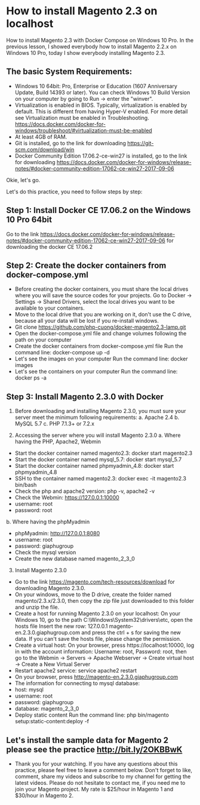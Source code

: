 # How to install Magento 2.3 on localhost
How to install Magento 2.3 with Docker Compose on Windows 10 Pro. In the previous lesson, I showed everybody how to install Magento 2.2.x on Windows 10 Pro, today I show everybody installing Magento 2.3.

## The basic System Requirements:
- Windows 10 64bit: Pro, Enterprise or Education (1607 Anniversary Update, Build 14393 or later). You can check Windows 10 Build Version on your computer by going to Run → enter the "winver".
- Virtualization is enabled in BIOS. Typically, virtualization is enabled by default. This is different from having Hyper-V enabled. For more detail see Virtualization must be enabled in Troubleshooting.
https://docs.docker.com/docker-for-windows/troubleshoot/#virtualization-must-be-enabled
- At least 4GB of RAM.
- Git is installed, go to the link for downloading https://git-scm.com/download/win
- Docker Community Edition 17.06.2-ce-win27 is installed, go to the link for downloading https://docs.docker.com/docker-for-windows/release-notes/#docker-community-edition-17062-ce-win27-2017-09-06

Okie, let's go.

Let's do this practice, you need to follow steps by step:

## Step 1: Install Docker CE 17.06.2 on the Windows 10 Pro 64bit
Go to the link https://docs.docker.com/docker-for-windows/release-notes/#docker-community-edition-17062-ce-win27-2017-09-06 for downloading the docker CE 17.06.2

## Step 2: Create the docker containers from docker-compose.yml
- Before creating the docker containers, you must share the local drives where you will save the source codes for your projects. Go to Docker -> Settings -> Shared Drivers, select the local drives you want to be available to your containers.
- Move to the local drive that you are working on it, don't use the C drive, because all your data will be lost if you re-install windows.
- Git clone https://github.com/php-cuong/docker-magento2.3-lamp.git
- Open the docker-compose.yml file and change volumes following the path on your computer
- Create the docker containers from docker-compose.yml file
Run the command line: docker-compose up -d
- Let's see the images on your computer
Run the command line: docker images
- Let's see the containers on your computer
Run the command line: docker ps -a

## Step 3: Install Magento 2.3.0 with Docker
1. Before downloading and installing Magento 2.3.0, you must sure your server meet the minimum following requirements:
a. Apache 2.4
b. MySQL 5.7
c. PHP 7.1.3+ or 7.2.x

2. Accessing the server where you will install Magento 2.3.0
a. Where having the PHP, Apache2, Webmin
- Start the docker container named magento2.3: docker start magento2.3
- Start the docker container named mysql_5.7: docker start mysql_5.7
- Start the docker container named phpmyadmin_4.8: docker start phpmyadmin_4.8
- SSH to the container named magento2.3: docker exec -it magento2.3 bin/bash
- Check the php and apache2 version: php -v, apache2 -v
- Check the Webmin: https://127.0.0.1:10000
- username: root
- password: root

b. Where having the phpMyadmin
- phpMyadmin: http://127.0.0.1:8080
- username: root
- password: giaphugroup
- Check the mysql version
- Create the new database named magento_2_3_0

3. Install Magento 2.3.0
- Go to the link https://magento.com/tech-resources/download for downloading Magento 2.3.0.
- On your windows, move to the D drive, create the folder named magento/2.3.x/2.3.0, then copy the zip file just downloaded to this folder and unzip the file.
- Create a host for running Magento 2.3.0 on your localhost: On your Windows 10, go to the path C:\Windows\System32\drivers\etc, open the hosts file
Insert the new row: 127.0.0.1 magento-en.2.3.0.giaphugroup.com and press the ctrl + s for saving the new data. If you can't save the hosts file, please change the permission.
- Create a virtual host: On your browser, press https://localhost:10000, log in with the account information: Username: root, Password: root, then go to the Webmin -> Servers -> Apache Webserver -> Create virtual host -> Create a New Virtual Server
- Restart apache2 service: service apache2 restart
- On your browser, press http://magento-en.2.3.0.giaphugroup.com
- The information for connecting to mysql database:
- host: mysql
- username: root
- password: giaphugroup
- database: magento_2_3_0
- Deploy static content
Run the command line: php bin/magento setup:static-content:deploy -f

## Let's install the sample data for Magento 2 please see the practice http://bit.ly/2OKBBwK
- Thank you for your watching. If you have any questions about this practice, please feel free to leave a comment below. Don't forget to like, comment, share my videos and subscribe to my channel for getting the latest videos. Please do not hesitate to contact me, if you need me to join your Magento project. My rate is $25/hour in Magento 1 and $30/hour in Magento 2.
